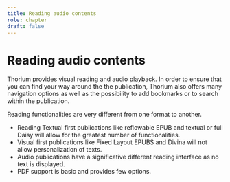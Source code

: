 ```yaml
---
title: Reading audio contents
role: chapter
draft: false
---
```


# Reading audio contents

Thorium provides visual reading and audio playback. In order to ensure
that you can find your way around the the publication, Thorium also
offers many navigation options as well as the possibility to add
bookmarks or to search within the publication.

Reading functionalities are very different from one format to another.

-   Reading Textual first publications like reflowable EPUB and textual
    or full Daisy will allow for the greatest number of functionalities.
-   Visual first publications like Fixed Layout EPUBS and Divina will
    not allow personalization of texts.
-   Audio publications have a significative different reading interface
    as no text is displayed.
-   PDF support is basic and provides few options.
